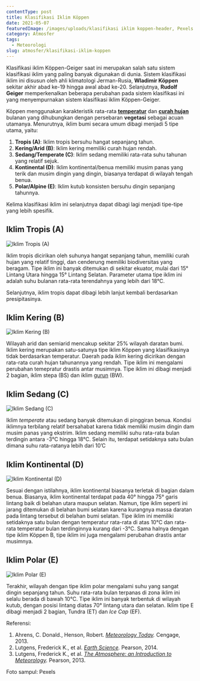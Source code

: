```yaml
---
contentType: post
title: Klasifikasi Iklim Köppen
date: 2021-05-07
featuredImage: /images/uploads/klasifikasi iklim koppen-header, Pexels.jpg
category: Atmosfer
tags:
  - Meteorologi
slug: atmosfer/klasifikasi-iklim-koppen
---
```

Klasifikasi iklim Köppen-Geiger saat ini merupakan salah satu sistem klasifikasi iklim yang paling banyak digunakan di dunia. Sistem klasifikasi iklim ini disusun oleh ahli klimatologi Jerman-Rusia, **Wladimir Köppen** sekitar akhir abad ke-19 hingga awal abad ke-20. Selanjutnya, **Rudolf Geiger** memperkenalkan beberapa perubahan pada sistem klasifikasi ini yang menyempurnakan sistem klasifikasi iklim Köppen-Geiger.

Köppen menggunakan karakteristik rata-rata **[temperatur](https://supergeografi.com/atmosfer/cuaca-dan-iklim/#Suhu)** dan **[curah hujan](https://supergeografi.com/atmosfer/presipitasi/)** bulanan yang dihubungkan dengan persebaran **vegetasi** sebagai acuan utamanya. Menurutnya, iklim bumi secara umum dibagi menjadi 5 tipe utama, yaitu:

1. **Tropis (A)**: Iklim tropis bersuhu hangat sepanjang tahun.
2. **Kering/Arid (B)**: Iklim kering memiliki curah hujan rendah.
3. **Sedang/Temperate (C)**: Iklim sedang memiliki rata-rata suhu tahunan yang relatif sejuk.
4. **Kontinental (D)**: Iklim kontinental/benua memiliki musim panas yang terik dan musim dingin yang dingin, biasanya terdapat di wilayah tengah benua.
5. **Polar/Alpine (E)**: Iklim kutub konsisten bersuhu dingin sepanjang tahunnya.

Kelima klasifikasi iklim ini selanjutnya dapat dibagi lagi menjadi tipe-tipe yang lebih spesifik.

## Iklim Tropis (A)

![Iklim Tropis (A)](https://res.cloudinary.com/supergeografi/image/upload/v1646915525/klasifikasi_iklim_koppen-a_nqqdyu.png "Iklim Tropis (A)")

Iklim tropis dicirikan oleh suhunya hangat sepanjang tahun, memiliki curah hujan yang relatif tinggi, dan cenderung memiliki biodiversitas yang beragam. Tipe iklim ini banyak ditemukan di sekitar ekuator, mulai dari 15° Lintang Utara hingga 15° Lintang Selatan. Parameter utama tipe iklim ini adalah suhu bulanan rata-rata terendahnya yang lebih dari 18°C.

Selanjutnya, iklim tropis dapat dibagi lebih lanjut kembali berdasarkan presipitasinya.

## Iklim Kering (B)

![Iklim Kering (B)](https://res.cloudinary.com/supergeografi/image/upload/v1646915565/klasifikasi_iklim_koppen-b_hutsaz.png "Iklim Kering (B)")

Wilayah arid dan semiarid mencakup sekitar 25% wilayah daratan bumi. Iklim kering merupakan satu-satunya tipe iklim Köppen yang klasifikasinya tidak berdasarkan temperatur. Daerah pada iklim kering dicirikan dengan rata-rata curah hujan tahunannya yang rendah. Tipe iklim ini mengalami perubahan temepratur drastis antar musimnya. Tipe iklim ini dibagi menjadi 2 bagian, iklim stepa (BS) dan iklim [gurun](https://supergeografi.com/litosfer/bentang-alam-eolian/#Gurun) (BW).

## Iklim Sedang (C)

![Iklim Sedang (C)](https://res.cloudinary.com/supergeografi/image/upload/v1646915533/klasifikasi_iklim_koppen-c_pjggji.png "Iklim Sedang (C)")

Iklim *temperate* atau sedang banyak ditemukan di pinggiran benua. Kondisi iklimnya terbilang relatif bersahabat karena tidak memiliki musim dingin dam musim panas yang ekstrim. Iklim sedang memiliki suhu rata-rata bulan terdingin antara -3°C hingga 18°C. Selain itu, terdapat setidaknya satu bulan dimana suhu rata-ratanya lebih dari 10’C

## Iklim Kontinental (D)

![Iklim Kontinental (D)](https://res.cloudinary.com/supergeografi/image/upload/v1646915534/klasifikasi_iklim_koppen-d_f2lgyp.png "Iklim Kontinental (D)")

Sesuai dengan istilahnya, iklim kontinental biasanya terletak di bagian dalam benua. Biasanya, iklim kontinental terdapat pada 40° hingga 75° garis lintang baik di belahan utara maupun selatan. Namun, tipe iklim seperti ini jarang ditemukan di belahan bumi selatan karena kurangnya massa daratan pada lintang tersebut di belahan bumi selatan. Tipe iklim ini memiliki setidaknya satu bulan dengan temperatur rata-rata di atas 10°C dan rata-rata temperatur bulan terdinginnya kurang dari -3°C. Sama halnya dengan tipe iklim Köppen B, tipe iklim ini juga mengalami perubahan drastis antar musimnya.

## Iklim Polar (E)

![Iklim Polar (E)](https://res.cloudinary.com/supergeografi/image/upload/v1646915528/klasifikasi_iklim_koppen-e_zo41vj.png "Iklim Polar (E)")

Terakhir, wilayah dengan tipe iklim polar mengalami suhu yang sangat dingin sepanjang tahun. Suhu rata-rata bulan terpanas di zona iklim ini selalu berada di bawah 10°C. Tipe iklim ini banyak terbentuk di wilayah kutub, dengan posisi lintang diatas 70° lintang utara dan selatan. Iklim tipe E dibagi menjadi 2 bagian, Tundra (ET) dan *Ice Cap* (EF).

Referensi:

1. Ahrens, C. Donald., Henson, Robert. *[Meteorology Today](https://amzn.to/30NAZPI).* Cengage, 2013.
2. Lutgens, Frederick K., et al. *[Earth Science](https://amzn.to/2XtZJJo).* Pearson, 2014.
3. Lutgens, Frederick K., et al. *[The Atmosphere: an Introduction to Meteorology](https://amzn.to/2EcZ897).* Pearson, 2013.

Foto sampul: Pexels